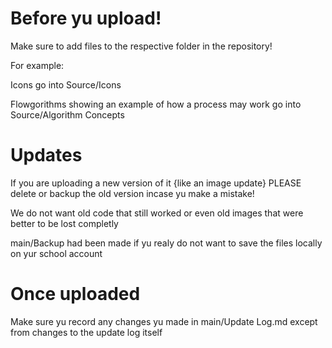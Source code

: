 # Before yu upload!
Make sure to add files to the respective folder in the repository!

For example:

Icons go into Source/Icons

Flowgorithms showing an example of how a process may work go into Source/Algorithm Concepts

# Updates
If you are uploading a new version of it {like an image update} PLEASE delete or backup the old version incase yu make a mistake!

We do not want old code that still worked or even old images that were better to be lost completly

main/Backup had been made if yu realy do not want to save the files locally on yur school account

# Once uploaded
Make sure yu record any changes yu made in main/Update Log.md except from changes to the update log itself
